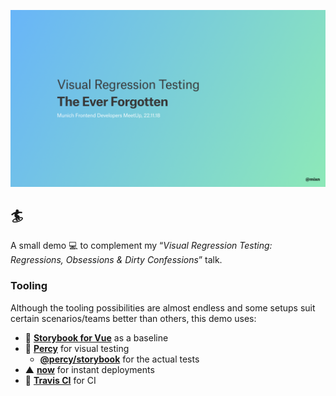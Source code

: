 ![](./static/header.png)

## 🏄‍

A small demo 💻 to complement my “*Visual Regression Testing: Regressions, Obsessions & Dirty Confessions*” talk.

### Tooling

Although the tooling possibilities are almost endless and some setups suit certain scenarios/teams better than others, this demo uses:

- 📓 [**Storybook for Vue**](https://storybook.js.org/docs/guides/guide-vue/) as a baseline
- 🦔 [**Percy**](http://percy.io/) for visual testing
  - [**@percy/storybook**](https://docs.percy.io/docs/storybook) for the actual tests
- ▲ [**now**](https://zeit.co/now) for instant deployments
- 👷‍ [**Travis CI**](https://travis-ci.org/) for CI
